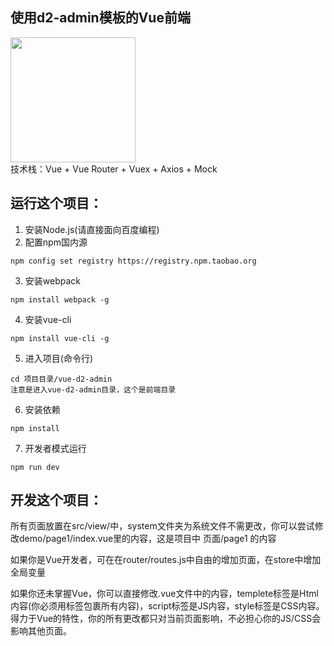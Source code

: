  ## 使用d2-admin模板的Vue前端  
 <a href="https://github.com/d2-projects/d2-admin" target="_blank"><img src="https://raw.githubusercontent.com/FairyEver/d2-admin/master/doc/image/d2-admin@2x.png" width="200"></a>  
技术栈：Vue + Vue Router + Vuex + Axios + Mock  
## 运行这个项目：  
1. 安装Node.js(请直接面向百度编程)  
2. 配置npm国内源 
```
npm config set registry https://registry.npm.taobao.org
```
3. 安装webpack  
```
npm install webpack -g
```
4. 安装vue-cli  
```
npm install vue-cli -g
```
5. 进入项目(命令行)
```
cd 项目目录/vue-d2-admin
注意是进入vue-d2-admin目录，这个是前端目录
```
6. 安装依赖
```
npm install
```
7. 开发者模式运行
```
npm run dev
```
## 开发这个项目： 

所有页面放置在src/view/中，system文件夹为系统文件不需更改，你可以尝试修改demo/page1/index.vue里的内容，这是项目中 页面/page1 的内容  
  
如果你是Vue开发者，可在在router/routes.js中自由的增加页面，在store中增加全局变量  
  
如果你还未掌握Vue，你可以直接修改.vue文件中的内容，templete标签是Html内容(你必须用<d2-container>标签包裹所有内容)，script标签是JS内容，style标签是CSS内容。得力于Vue的特性，你的所有更改都只对当前页面影响，不必担心你的JS/CSS会影响其他页面。